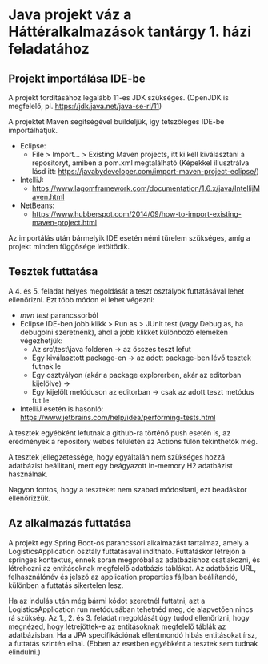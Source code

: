 # Java projekt váz a Háttéralkalmazások tantárgy 1. házi feladatához

## Projekt importálása IDE-be

A projekt fordításához legalább 11-es JDK szükséges. (OpenJDK is megfelelő, pl. <https://jdk.java.net/java-se-ri/11>)

A projektet Maven segítségével buildeljük, így tetszőleges IDE-be importálhatjuk.

- Eclipse:
  - File > Import... > Existing Maven projects, itt ki kell kiválasztani a repositoryt, amiben a pom.xml megtalálható (Képekkel illusztrálva lásd itt: <https://javabydeveloper.com/import-maven-project-eclipse/>)
- IntelliJ:
  - <https://www.lagomframework.com/documentation/1.6.x/java/IntellijMaven.html>
- NetBeans:
  - <https://www.hubberspot.com/2014/09/how-to-import-existing-maven-project.html>

Az importálás után bármelyik IDE esetén némi türelem szükséges, amíg a projekt minden függősége letöltődik.

## Tesztek futtatása

A 4. és 5. feladat helyes megoldását a teszt osztályok futtatásával lehet ellenőrizni. Ezt több módon el lehet végezni:

- *mvn test* parancssorból
- Eclipse IDE-ben jobb klikk > Run as > JUnit test (vagy Debug as, ha debugolni szeretnénk), ahol a jobb klikket különböző elemeken végezhetjük:
  - Az src\test\java folderen -> az összes teszt lefut
  - Egy kiválasztott package-en -> az adott package-ben lévő tesztek futnak le
  - Egy osztyályon (akár a package explorerben, akár az editorban kijelölve) ->
  - Egy kijelölt metóduson az editorban -> csak az adott teszt metódus fut le
- IntelliJ esetén is hasonló: <https://www.jetbrains.com/help/idea/performing-tests.html>

A tesztek egyébként lefutnak a github-ra történő push esetén is, az eredmények a repository webes felületén az Actions fülön tekinthetők meg.

A tesztek jellegzetessége, hogy egyáltalán nem szükséges hozzá adatbázist beállítani, mert egy beágyazott in-memory H2 adatbázist használnak.

Nagyon fontos, hogy a teszteket nem szabad módosítani, ezt beadáskor ellenőrizzük.

## Az alkalmazás futtatása

A projekt egy Spring Boot-os parancssori alkalmazást tartalmaz, amely a LogisticsApplication osztály futtatásával indítható. Futtatáskor létrejön a springes kontextus, ennek során megpróbál az adatbázishoz csatlakozni, és létrehozni az entitásoknak megfelelő adatbázis táblákat. Az adatbázis URL, felhasználónév és jelszó az application.properties fájlban beállítandó, különben a futtatás sikertelen lesz.

Ha az indulás után még bármi kódot szeretnél futtatni, azt a LogisticsApplication run metódusában tehetnéd meg, de alapvetően nincs rá szükség. Az 1., 2. és 3. feladat megoldását úgy tudod ellenőrizni, hogy megnézed, hogy létrejöttek-e az entitásoknak megfelelő táblák az adatbázisban. Ha a JPA specifikációnak ellentmondó hibás entitásokat írsz, a futtatás szintén elhal. (Ebben az esetben egyébként a tesztek sem tudnak elindulni.)

## 



